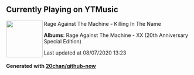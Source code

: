 ## Currently Playing on YTMusic

[<img align="left" width="100" src="https://lh3.googleusercontent.com/4H8JYqquzy1kp1DdGZ7XSyAMdzZiKWCse6mNs3ozyQHfp0WVdaFCaFUK6M9426JMUNQ_i1X1t1FjYV8">](https://music.youtube.com/channel/UCg4nBubbzhYXjudOxPi9V7w)

Rage Against The Machine - Killing In The Name

**Albums**: Rage Against The Machine - XX (20th Anniversary Special Edition)

Last updated at 08/07/2020 13:23

#### Generated with [20chan/github-now](https://github.com/20chan/github-now)


<!--
**20chan/20chan** is a ✨ _special_ ✨ repository because its `README.md` (this file) appears on your GitHub profile.

Here are some ideas to get you started:

- 🔭 I’m currently working on ...
- 🌱 I’m currently learning ...
- 👯 I’m looking to collaborate on ...
- 🤔 I’m looking for help with ...
- 💬 Ask me about ...
- 📫 How to reach me: ...
- 😄 Pronouns: ...
- ⚡ Fun fact: ...
-->
